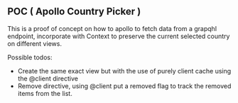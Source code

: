 ## POC ( Apollo Country Picker )

This is a proof of concept on how to apollo to fetch data from a grapqhl endpoint, incorporate with Context to preserve the current selected country on different views.

Possible todos:
- Create the same exact view but with the use of purely client cache using the @client directive
- Remove directive, using @client put a removed flag to track the removed items from the list.
